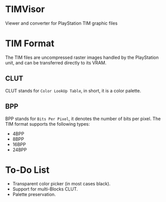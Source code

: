 # TIMVisor
Viewer and converter for PlayStation TIM graphic files

# TIM Format
The TIM files are uncompressed raster images handled by the PlayStation unit, and can be transferred directly to its VRAM.

## CLUT
CLUT stands for `Color LookUp Table`, in short, it is a color palette.

## BPP
BPP stands for `Bits Per Pixel`, it denotes the number of bits per pixel. The TIM format supports the following types:

- 4BPP
- 8BPP
- 16BPP
- 24BPP



# To-Do List

- Transparent color picker (in most cases black).
- Support for multi-Blocks CLUT.
- Palette preservation.
